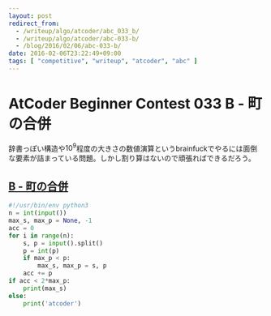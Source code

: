 ```yaml
---
layout: post
redirect_from:
  - /writeup/algo/atcoder/abc_033_b/
  - /writeup/algo/atcoder/abc-033-b/
  - /blog/2016/02/06/abc-033-b/
date: 2016-02-06T23:22:49+09:00
tags: [ "competitive", "writeup", "atcoder", "abc" ]
---
```


# AtCoder Beginner Contest 033 B - 町の合併

辞書っぽい構造や$10^9$程度の大きさの数値演算というbrainfuckでやるには面倒な要素が詰まっている問題。しかし割り算はないので頑張ればできるだろう。

## [B - 町の合併](https://beta.atcoder.jp/contests/abc033/tasks/abc033_b)

``` python
#!/usr/bin/env python3
n = int(input())
max_s, max_p = None, -1
acc = 0
for i in range(n):
    s, p = input().split()
    p = int(p)
    if max_p < p:
        max_s, max_p = s, p
    acc += p
if acc < 2*max_p:
    print(max_s)
else:
    print('atcoder')
```
